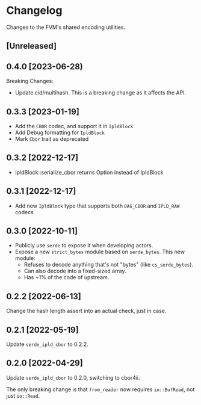 # Changelog

Changes to the FVM's shared encoding utilities.

## [Unreleased]

## 0.4.0 [2023-06-28)

Breaking Changes:

- Update cid/multihash. This is a breaking change as it affects the API.

## 0.3.3 [2023-01-19]

- Add the `CBOR` codec, and support it in `IpldBlock`
- Add Debug formatting for `IpldBlock`
- Mark `Cbor` trait as deprecated

## 0.3.2 [2022-12-17]

- IpldBlock::serialize_cbor returns Option<IpldBlock> instead of IpldBlock

## 0.3.1 [2022-12-17]

- Add new `IpldBlock` type that supports both `DAG_CBOR` and `IPLD_RAW` codecs

## 0.3.0 [2022-10-11]

- Publicly use `serde` to expose it when developing actors.
- Expose a new `strict_bytes` module based on `serde_bytes`. This new module:
    - Refuses to decode anything that's not "bytes" (like `cs_serde_bytes`).
    - Can also decode into a fixed-sized array.
    - Has ~1% of the code of upstream.

## 0.2.2 [2022-06-13]

Change the hash length assert into an actual check, just in case.

## 0.2.1 [2022-05-19]

Update `serde_ipld_cbor` to 0.2.2.

## 0.2.0 [2022-04-29]

Update `serde_ipld_cbor` to 0.2.0, switching to cbor4ii.

The only breaking change is that `from_reader` now requires `io::BufRead`, not just `io::Read`.
